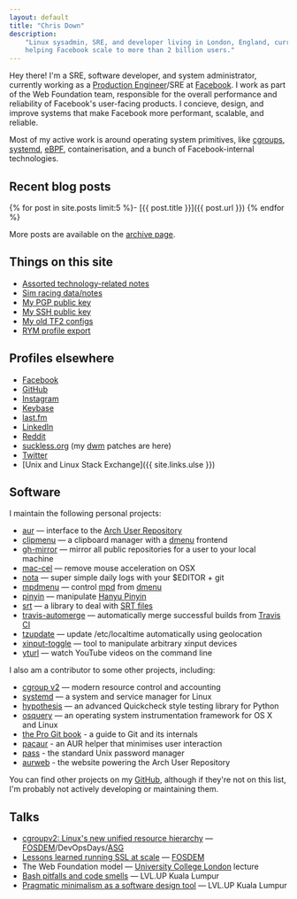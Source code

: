 ```yaml
---
layout: default
title: "Chris Down"
description:
    "Linux sysadmin, SRE, and developer living in London, England, currently
    helping Facebook scale to more than 2 billion users."
---
```



Hey there! I'm a SRE, software developer, and system administrator, currently
working as a [Production Engineer][]/SRE at [Facebook][]. I work as part of the
Web Foundation team, responsible for the overall performance and reliability of
Facebook's user-facing products. I concieve, design, and improve systems that
make Facebook more performant, scalable, and reliable.

Most of my active work is around operating system primitives, like
[cgroups](https://www.youtube.com/watch?v=ikZ8_mRotT4),
[systemd](https://github.com/systemd/systemd),
[eBPF](https://www.iovisor.org/technology/ebpf), containerisation, and a bunch
of Facebook-internal technologies.

[Facebook]: https://www.facebook.com
[Production Engineer]: https://www.quora.com/What-is-it-like-to-be-a-Production-Engineer-at-Facebook/answer/Larry-Schrof

## Recent blog posts

{% for post in site.posts limit:5 %}- [{{ post.title }}]({{ post.url }})
{% endfor %}

More posts are available on the [archive page](/archive.html).

## Things on this site

- [Assorted technology-related notes](/archive.html)
- [Sim racing data/notes](/racing.html)
- [My PGP public key](https://keybase.io/cdown/key.asc)
- [My SSH public key](/ssh)
- [My old TF2 configs](/tf2)
- [RYM profile export](/rym.html)

## Profiles elsewhere

- [Facebook][]
- [GitHub][]
- [Instagram](https://instagram.com/_u/chrisldown)
- [Keybase](https://keybase.io/cdown)
- [last.fm][]
- [LinkedIn](https://www.linkedin.com/in/chrisldown)
- [Reddit][]
- [suckless.org](http://suckless.org/people/cdown)
  (my [dwm](http://dwm.suckless.org/) patches are here)
- [Twitter][]
- [Unix and Linux Stack Exchange]({{ site.links.ulse }})

## Software

I maintain the following personal projects:

- [aur](https://github.com/cdown/aur) — interface to the
  [Arch User Repository][]
- [clipmenu](https://github.com/cdown/clipmenu) — a clipboard manager with a
  [dmenu][] frontend
- [gh-mirror](https://github.com/cdown/gh-mirror) — mirror all public
  repositories for a user to your local machine
- [mac-cel](https://github.com/cdown/mac-cel) — remove mouse acceleration on
  OSX
- [nota](https://github.com/cdown/nota) — super simple daily logs with
  your $EDITOR + git
- [mpdmenu](https://github.com/cdown/mpdmenu) — control [mpd][] from [dmenu][]
- [pinyin](https://github.com/cdown/pinyin) — manipulate [Hanyu Pinyin][]
- [srt](https://github.com/cdown/srt) — a library to deal with [SRT files][]
- [travis-automerge](https://github.com/cdown/travis-automerge) — automatically
  merge successful builds from [Travis CI][]
- [tzupdate](https://github.com/cdown/tzupdate) — update /etc/localtime
  automatically using geolocation
- [xinput-toggle](https://github.com/cdown/xinput-toggle) — tool to manipulate
  arbitrary xinput devices
- [yturl](https://github.com/cdown/yturl) — watch YouTube videos on the command
  line

I also am a contributor to some other projects, including:

- [cgroup v2](https://www.youtube.com/watch?v=ikZ8_mRotT4) — modern resource
  control and accounting
- [systemd](https://github.com/systemd/systemd) — a system and service
  manager for Linux
- [hypothesis](https://github.com/DRMacIver/hypothesis) — an advanced
  Quickcheck style testing library for Python
- [osquery](https://github.com/facebook/osquery) — an operating system
  instrumentation framework for OS X and Linux
- [the Pro Git book](https://git-scm.com/book/en/v2) - a guide to Git and its
  internals
- [pacaur](https://github.com/rmarquis/pacaur) - an AUR helper that minimises
  user interaction
- [pass](https://www.passwordstore.org/) - the standard Unix password manager
- [aurweb](https://github.com/lfos/aurweb) - the website powering the Arch User
  Repository

You can find other projects on my [GitHub][], although if they're not on this
list, I'm probably not actively developing or maintaining them.

## Talks

- [cgroupv2: Linux's new unified resource
  hierarchy](https://www.youtube.com/watch?v=XKwBtDhZ2Gc) —
  [FOSDEM](https://archive.fosdem.org/2017/schedule/event/cgroupv2/)/DevOpsDays/[ASG](https://cfp.all-systems-go.io/en/ASG2017/public/events/96)
- [Lessons learned running SSL at
  scale](https://www.youtube.com/watch?v=9Ya8H-9Hrp4) —
  [FOSDEM](https://archive.fosdem.org/2016/schedule/event/sslmanagement/)
- The Web Foundation model — [University College
  London](https://www.ucl.ac.uk/) lecture
- [Bash pitfalls and code
  smells](http://slides.com/chrisdown/avoiding-bash-pitfalls-and-code-smells/fullscreen)
  — LVL.UP Kuala Lumpur
- [Pragmatic minimalism as a software design
  tool](http://slides.com/chrisdown/pragmaticminimalism/fullscreen) — LVL.UP
  Kuala Lumpur

[SRT files]: https://en.wikipedia.org/wiki/SubRip#SubRip_text_file_format
[dmenu]: http://tools.suckless.org/dmenu/
[mpd]: http://mpd.wikia.com/
[Hanyu Pinyin]: https://en.wikipedia.org/wiki/Pinyin
[Arch User Repository]: https://aur.archlinux.org/
[GitHub]: https://github.com/cdown
[Travis CI]: https://travis-ci.org
[Facebook]: https://facebook.com/christopherdown
[Twitter]: https://twitter.com/unixchris
[last.fm]: http://last.fm/user/unixchris
[Reddit]: https://www.reddit.com/user/chrisdown/

<!-- Structured data for Google -->

<div itemscope="" itemtype="http://schema.org/Person">
<meta itemprop="gender" content="Male">
<meta itemprop="jobTitle" content="Production Engineer at Facebook">
<meta itemprop="email" content="chris@chrisdown.name">
<meta itemprop="url" content="https://chrisdown.name">
<meta itemprop="image" content="https://chrisdown.name/images/headshot.jpg">
<meta itemprop="worksFor" content="Facebook">
<meta itemprop="name" content="Chris Down">
<meta itemprop="description" content="Chris Down is a software developer and system administrator, currently working as a Production Engineer/SRE at Facebook. He works as part of the Web Foundation team, responsible for the overall performance and reliability of Facebook’s user-facing products.">
</div>
